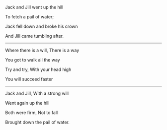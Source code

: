 Jack and Jill went up the hill

To fetch a pail of water;

Jack fell down and broke his crown

And Jill came tumbling after.

----------------------------------------------------------
Where there is a will, There is a way

You got to walk all the way

Try and try, With your head high

You will succeed faster

----------------------------------------------------------- 
Jack and Jill, With a strong will

Went again up the hill

Both were firm, Not to fall

Brought down the pail of water.

